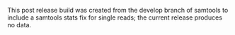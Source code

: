 This post release build was created from the develop branch of
samtools to include a samtools stats fix for single reads; the
current release produces no data.
